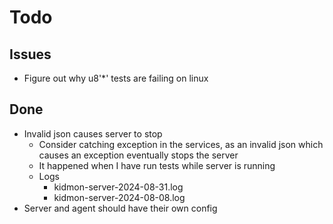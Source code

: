 # Todo

## Issues

* Figure out why u8'*' tests are failing on linux

## Done

* Invalid json causes server to stop
    * Consider catching exception in the services, as an invalid json which causes an exception eventually stops the server
    * It happened when I have run tests while server is running
    * Logs
        * kidmon-server-2024-08-31.log
        * kidmon-server-2024-08-08.log
* Server and agent should have their own config
